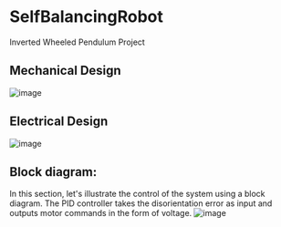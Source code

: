 # SelfBalancingRobot
Inverted Wheeled Pendulum Project


## Mechanical Design

![image](https://user-images.githubusercontent.com/76494996/236623901-3da85d5c-4583-4d80-a1b7-4c641038be7b.png)

## Electrical Design

![image](https://user-images.githubusercontent.com/76494996/236624001-a28dfd74-f443-4a09-874f-73b266476c49.png)

## Block diagram: 
In this section, let's illustrate the control of the system using a block diagram. The PID controller takes the disorientation error as input and outputs motor commands in the form of voltage. 
![image](https://user-images.githubusercontent.com/76494996/236623743-f255892b-7b23-4f52-a72e-f2d0089e9203.png)
